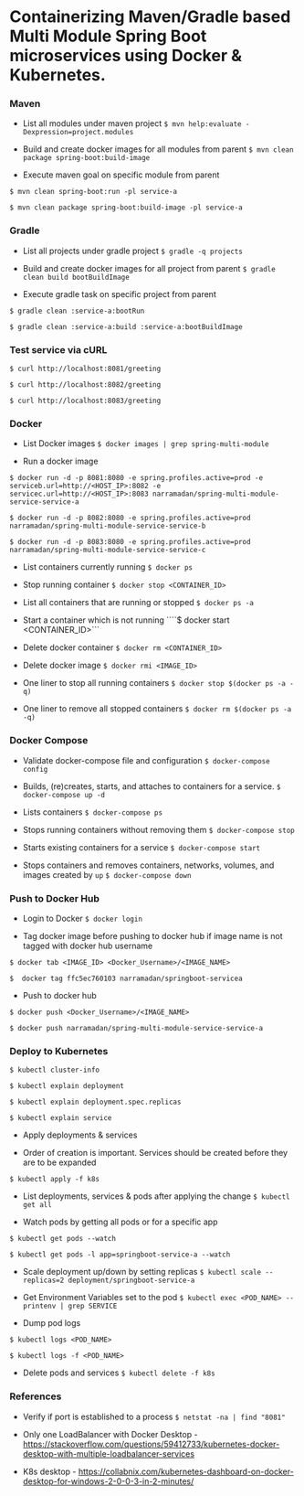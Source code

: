 # Containerizing Maven/Gradle based Multi Module Spring Boot microservices using Docker & Kubernetes.

### Maven

* List all modules under maven project
```$ mvn help:evaluate -Dexpression=project.modules```

* Build and create docker images for all modules from parent
```$ mvn clean package spring-boot:build-image```

* Execute maven goal on specific module from parent
```
$ mvn clean spring-boot:run -pl service-a

$ mvn clean package spring-boot:build-image -pl service-a
```

### Gradle

* List all projects under gradle project
```$ gradle -q projects```

* Build and create docker images for all project from parent
```$ gradle clean build bootBuildImage```

* Execute gradle task on specific project from parent

```
$ gradle clean :service-a:bootRun

$ gradle clean :service-a:build :service-a:bootBuildImage
```

### Test service via cURL 

```$ curl http://localhost:8081/greeting```

```$ curl http://localhost:8082/greeting```

```$ curl http://localhost:8083/greeting```

### Docker

* List Docker images
```$ docker images | grep spring-multi-module```

* Run a docker image
```
$ docker run -d -p 8081:8080 -e spring.profiles.active=prod -e serviceb.url=http://<HOST_IP>:8082 -e servicec.url=http://<HOST_IP>:8083 narramadan/spring-multi-module-service-service-a

$ docker run -d -p 8082:8080 -e spring.profiles.active=prod narramadan/spring-multi-module-service-service-b

$ docker run -d -p 8083:8080 -e spring.profiles.active=prod narramadan/spring-multi-module-service-service-c
```

* List containers currently running
```$ docker ps```

* Stop running container
```$ docker stop <CONTAINER_ID>```

* List all containers that are running or stopped
```$ docker ps -a```

* Start a container which is not running
````$ docker start <CONTAINER_ID>```

* Delete docker container
```$ docker rm <CONTAINER_ID>```

* Delete docker image
```$ docker rmi <IMAGE_ID>```

* One liner to stop all running containers
```$ docker stop $(docker ps -a -q)```

* One liner to remove all stopped containers
```$ docker rm $(docker ps -a -q)```

### Docker Compose

* Validate docker-compose file and configuration
```$ docker-compose config```

* Builds, (re)creates, starts, and attaches to containers for a service.
```$ docker-compose up -d```

* Lists containers
```$ docker-compose ps```

* Stops running containers without removing them
```$ docker-compose stop```

* Starts existing containers for a service
```$ docker-compose start```

* Stops containers and removes containers, networks, volumes, and images created by `up`
```$ docker-compose down```

### Push to Docker Hub

* Login to Docker
```$ docker login```

* Tag docker image before pushing to docker hub if image name is not tagged with docker hub username
```
$ docker tab <IMAGE_ID> <Docker_Username>/<IMAGE_NAME>

$  docker tag ffc5ec760103 narramadan/springboot-servicea
```

* Push to docker hub
```
$ docker push <Docker_Username>/<IMAGE_NAME>

$ docker push narramadan/spring-multi-module-service-service-a
```

### Deploy to Kubernetes

```$ kubectl cluster-info```

```$ kubectl explain deployment```

```$ kubectl explain deployment.spec.replicas```

```$ kubectl explain service```

* Apply deployments & services

- Order of creation is important. Services should be created before they are to be expanded

```$ kubectl apply -f k8s```

* List deployments, services & pods after applying the change
```$ kubectl get all```

* Watch pods by getting all pods or for a specific app
```
$ kubectl get pods --watch

$ kubectl get pods -l app=springboot-service-a --watch
```

* Scale deployment up/down by setting replicas
```$ kubectl scale --replicas=2 deployment/springboot-service-a```

* Get Environment Variables set to the pod
```$ kubectl exec <POD_NAME> -- printenv | grep SERVICE```

* Dump pod logs
```
$ kubectl logs <POD_NAME>

$ kubectl logs -f <POD_NAME>
```

* Delete pods and services
```$ kubectl delete -f k8s```

### References

* Verify if port is established to a process
```$ netstat -na | find "8081"```

* Only one LoadBalancer with Docker Desktop - https://stackoverflow.com/questions/59412733/kubernetes-docker-desktop-with-multiple-loadbalancer-services

* K8s desktop - https://collabnix.com/kubernetes-dashboard-on-docker-desktop-for-windows-2-0-0-3-in-2-minutes/
